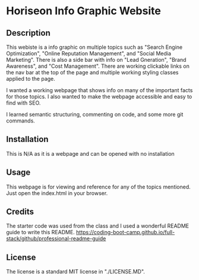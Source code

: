 # Horiseon Info Graphic Website

## Description

This webiste is a info graphic on multiple topics such as "Search Engine Optimization", "Online Reputation Management", and "Social Media Marketing". There is also a side bar with info on "Lead Gneration", "Brand Awareness", and "Cost Management". There are working clickable links on the nav bar at the top of the page and multiple working styling classes applied to the page.

I wanted a working webpage that shows info on many of the important facts for those topics. I also wanted to make the webpage accessible and easy to find with SEO. 

I learned semantic structuring, commenting on code, and some more git commands.

## Installation

This is N/A as it is a webpage and can be opened with no installation

## Usage

This webpage is for viewing and reference for any of the topics mentioned. Just open the index.html in your browser.

## Credits

The starter code was used from the class and I used a wonderful README guide to write this README. 
https://coding-boot-camp.github.io/full-stack/github/professional-readme-guide

## License

The license is a standard MIT license in "./LICENSE.MD".